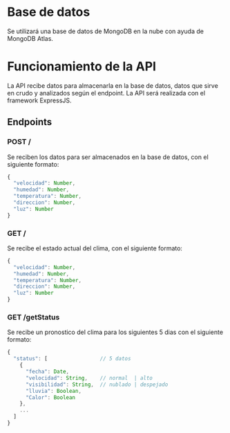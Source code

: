 # Base de datos
Se utilizará una base de datos de MongoDB en la nube con ayuda de MongoDB Atlas.

# Funcionamiento de la API
La API recibe datos para almacenarla en la base de datos, datos que sirve en crudo y analizados según el endpoint. La API será realizada con el framework ExpressJS.

## Endpoints
### POST /
Se reciben los datos para ser almacenados en la base de datos, con el siguiente formato:
```js
{
  "velocidad": Number,
  "humedad": Number,
  "temperatura": Number,
  "direccion": Number,
  "luz": Number
}
```

### GET /
Se recibe el estado actual del clima, con el siguiente formato:
```js
{
  "velocidad": Number,
  "humedad": Number,
  "temperatura": Number,
  "direccion": Number,
  "luz": Number
}
```

### GET /getStatus
Se recibe un pronostico del clima para los siguientes 5 dias con el siguiente formato:
```js
{
  "status": [                 // 5 datos
    {
      "fecha": Date,
      "velocidad": String,    // normal  | alto
      "visibilidad": String,  // nublado | despejado
      "lluvia": Boolean,
      "Calor": Boolean
    },
    ...
  ]
}
```
